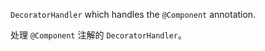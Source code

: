 `DecoratorHandler` which handles the `@Component` annotation.

处理 `@Component` 注解的 `DecoratorHandler`。
